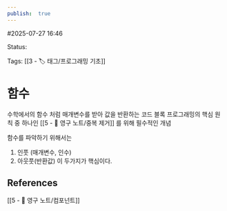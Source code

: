 ```yaml
---
publish:  true
---
```

#2025-07-27 16:46

Status: 

Tags: [[3 - 🏷️ 태그/프로그래밍 기초]]

# 함수
수학에서의 함수 처럼 매개변수를 받아 값을 반환하는 코드 블록
프로그래밍의 핵심 원칙 중 하나인 [[5 - 💎 영구 노트/중복 제거]] 를 위해 필수적인 개념

함수를 파악하기 위해서는 
1. 인풋 (매개변수, 인수)
2. 아웃풋(반환값)
이 두가지가 핵심이다.

## References
 [[5 - 💎 영구 노트/컴포넌트]]